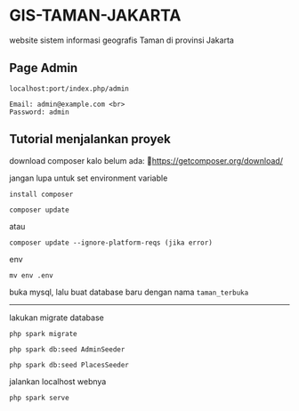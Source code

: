 # GIS-TAMAN-JAKARTA

website sistem informasi geografis Taman di provinsi Jakarta

## Page Admin
```
localhost:port/index.php/admin
```

```
Email: admin@example.com <br>
Password: admin
```

## Tutorial menjalankan proyek

download composer kalo belum ada: 🔗https://getcomposer.org/download/ 

jangan lupa untuk set environment variable

```
install composer
```

```
composer update
```
atau
```
composer update --ignore-platform-reqs (jika error)
```

env
```
mv env .env
```

buka mysql, lalu buat database baru dengan nama `taman_terbuka`
<hr />

lakukan migrate database

```
php spark migrate
```

```
php spark db:seed AdminSeeder
```

```
php spark db:seed PlacesSeeder
```

jalankan localhost webnya
```
php spark serve
```
